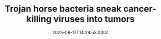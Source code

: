 ---
title: "Trojan horse bacteria sneak cancer-killing viruses into tumors"
date: 2025-08-17T14:28:53.000Z
category: Health
externalLink: "https://www.sciencedaily.com/releases/2025/08/250816113522.htm"
image: ""
excerpt: "Scientists have engineered a groundbreaking cancer treatment that uses bacteria to smuggle viruses directly into tumors, bypassing the immune system and delivering a powerful one-two punch against cancer cells. The bacteria act like Trojan horses, carrying viral payloads to cancer’s core, where the virus can spread and destroy malignant cells. Built-in safety features ensure the virus can’t multiply outside the…"
---